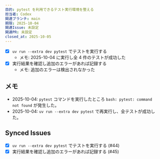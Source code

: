 ```yaml
---
目的: pytest を利用できるテスト実行環境を整える
担当者: Codex
関連ブランチ: main
期限: 2025-10-04
関連Issue: 未設定
関連PR: 未設定
closed_at: 2025-10-05
---
```


- [x] `uv run --extra dev pytest` でテストを実行する
  - メモ: 2025-10-04 に実行し全 4 件のテストが成功した
- [x] 実行結果を確認し追加のエラーがあれば記録する
  - メモ: 追加のエラーは検出されなかった

## メモ
- 2025-10-04: `pytest` コマンドを実行したところ `bash: pytest: command not found` が発生した。
- 2025-10-04: `uv run --extra dev pytest` で再実行し、全テストが成功した。

<!-- BEGIN: issues-sync -->
## Synced Issues
- [x] `uv run --extra dev pytest` でテストを実行する (#44)
- [x] 実行結果を確認し追加のエラーがあれば記録する (#45)
<!-- END: issues-sync -->

